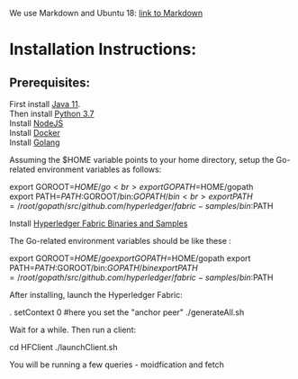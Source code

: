 We use Markdown and Ubuntu 18: [link to Markdown](https://guides.github.com/features/mastering-markdown/#syntax)

<h1> Installation Instructions: </h1>

<h2> Prerequisites: </h2>

First install [Java 11](https://www.digitalocean.com/community/tutorials/how-to-install-java-with-apt-on-ubuntu-18-04). <br>
Then install [Python 3.7](https://linuxize.com/post/how-to-install-python-3-7-on-ubuntu-18-04/) <br>
Install [NodeJS](https://computingforgeeks.com/how-to-install-nodejs-on-ubuntu-debian-linux-mint/) <br>
Install [Docker](https://computingforgeeks.com/how-to-install-nodejs-on-ubuntu-debian-linux-mint/) <br>
Install [Golang](https://tecadmin.net/install-go-on-ubuntu/) <br>

Assuming the $HOME variable points to your home directory, setup the Go-related environment variables as follows: <br>

export GOROOT=$HOME/go	<br>
export GOPATH=$HOME/gopath	<br>
export PATH=$PATH:$GOROOT/bin:$GOPATH/bin	<br>
export PATH=/root/gopath/src/github.com/hyperledger/fabric-samples/bin:$PATH 	<br>

Install [Hyperledger Fabric Binaries and Samples](https://hyperledger-fabric.readthedocs.io/en/release-2.2/install.html#) <br>

The Go-related environment variables should be like these :

export GOROOT=$HOME/go
export GOPATH=$HOME/gopath
export PATH=$PATH:$GOROOT/bin:$GOPATH/bin
export PATH=/root/gopath/src/github.com/hyperledger/fabric-samples/bin:$PATH

After installing, launch the Hyperledger Fabric:

. setContext 0 #here you set the "anchor peer"
./generateAll.sh

Wait for a while. Then run a client:

cd HFClient
./launchClient.sh

You will be running a few queries - moidfication and fetch


	
